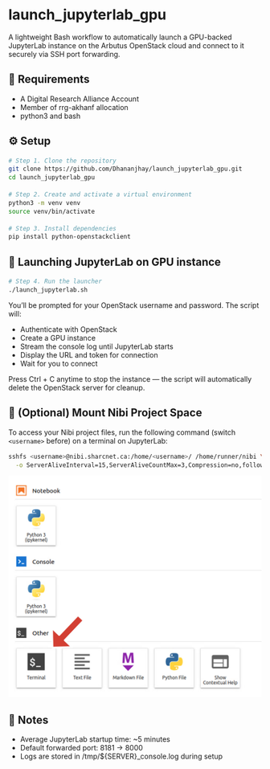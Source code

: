# launch_jupyterlab_gpu

A lightweight Bash workflow to automatically launch a GPU-backed JupyterLab instance on the Arbutus OpenStack cloud and connect to it securely via SSH port forwarding.

## 🧩 Requirements

- A Digital Research Alliance Account
- Member of rrg-akhanf allocation
- python3 and bash

## ⚙️ Setup
```bash
# Step 1. Clone the repository
git clone https://github.com/Dhananjhay/launch_jupyterlab_gpu.git
cd launch_jupyterlab_gpu

# Step 2. Create and activate a virtual environment
python3 -m venv venv
source venv/bin/activate

# Step 3. Install dependencies
pip install python-openstackclient
```

## 🚀 Launching JupyterLab on GPU instance
```bash
# Step 4. Run the launcher
./launch_jupyterlab.sh
```

You’ll be prompted for your OpenStack username and password.
The script will:
- Authenticate with OpenStack
- Create a GPU instance
- Stream the console log until JupyterLab starts
- Display the URL and token for connection
- Wait for you to connect

Press Ctrl + C anytime to stop the instance —
the script will automatically delete the OpenStack server for cleanup.

## 💾 (Optional) Mount Nibi Project Space
To access your Nibi project files, run the following command (switch `<username>` before) on a terminal on JupyterLab:
```bash
sshfs <username>@nibi.sharcnet.ca:/home/<username>/ /home/runner/nibi \
  -o ServerAliveInterval=15,ServerAliveCountMax=3,Compression=no,follow_symlinks

```
![JupyterLab Screenshot](images/image.jpg)

## 🧠 Notes

- Average JupyterLab startup time: ~5 minutes
- Default forwarded port: 8181 → 8000
- Logs are stored in /tmp/${SERVER}_console.log during setup